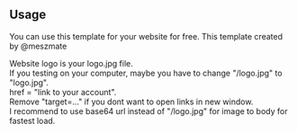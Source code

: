 ## Usage
You can use this template for your website for free. This template created by @meszmate

Website logo is your logo.jpg file.<br/>
If you testing on your computer, maybe you have to change "/logo.jpg" to "logo.jpg".<br/>
href = "link to your account".<br/>
Remove "target=..." if you dont want to open links in new window.<br/>
I recommend to use base64 url instead of "/logo.jpg" for image to body for fastest load.
